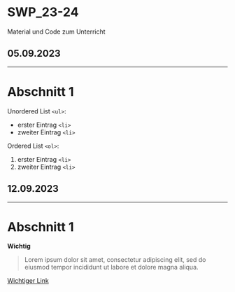 # SWP_23-24
Material und Code zum Unterricht

## 05.09.2023
---
# Abschnitt 1

Unordered List `<ul>`:
- erster Eintrag `<li>`
- zweiter Eintrag `<li>`

Ordered List `<ol>`:
1. erster Eintrag `<li>`
2. zweiter Eintrag `<li>`

## 12.09.2023
---
# Abschnitt 1

**Wichtig**
> Lorem ipsum dolor sit amet, consectetur adipiscing elit, sed do eiusmod tempor incididunt ut labore et dolore magna aliqua.

[Wichtiger Link](https://github.com)


